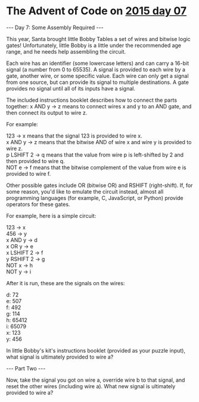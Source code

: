 # The Advent of Code on [2015 day 07](https://adventofcode.com/2015/day/7)

--- Day 7: Some Assembly Required ---

This year, Santa brought little Bobby Tables a set of wires and bitwise logic gates!  Unfortunately, little Bobby is a little under the recommended age range, and he needs help assembling the circuit.

Each wire has an identifier (some lowercase letters) and can carry a 16-bit signal (a number from 0 to 65535).  A signal is provided to each wire by a gate, another wire, or some specific value. Each wire can only get a signal from one source, but can provide its signal to multiple destinations.  A gate provides no signal until all of its inputs have a signal.

The included instructions booklet describes how to connect the parts together: x AND y -> z means to connect wires x and y to an AND gate, and then connect its output to wire z.

For example:

123 -> x means that the signal 123 is provided to wire x.\
x AND y -> z means that the bitwise AND of wire x and wire y is provided to wire z.\
p LSHIFT 2 -> q means that the value from wire p is left-shifted by 2 and then provided to wire q.\
NOT e -> f means that the bitwise complement of the value from wire e is provided to wire f.

Other possible gates include OR (bitwise OR) and RSHIFT (right-shift).  If, for some reason, you'd like to emulate the circuit instead, almost all programming languages (for example, C, JavaScript, or Python) provide operators for these gates.

For example, here is a simple circuit:

123 -> x\
456 -> y\
x AND y -> d\
x OR y -> e\
x LSHIFT 2 -> f\
y RSHIFT 2 -> g\
NOT x -> h\
NOT y -> i

After it is run, these are the signals on the wires:

d: 72\
e: 507\
f: 492\
g: 114\
h: 65412\
i: 65079\
x: 123\
y: 456

In little Bobby's kit's instructions booklet (provided as your puzzle input), what signal is ultimately provided to wire a?

--- Part Two ---

Now, take the signal you got on wire a, override wire b to that signal, and reset the other wires (including wire a).  What new signal is ultimately provided to wire a?